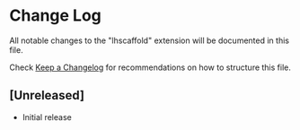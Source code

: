 # Change Log

All notable changes to the "lhscaffold" extension will be documented in this file.

Check [Keep a Changelog](http://keepachangelog.com/) for recommendations on how to structure this file.

## [Unreleased]

- Initial release